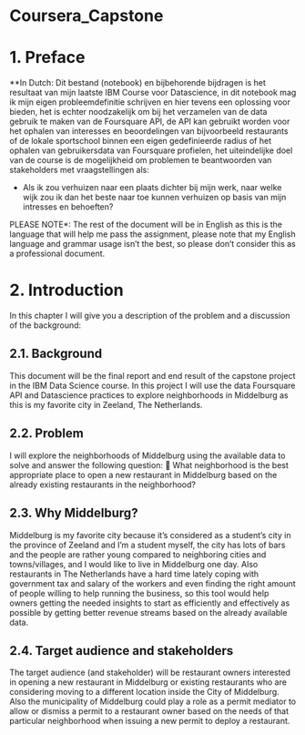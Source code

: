 # Coursera_Capstone

# 1. Preface
**In Dutch:
Dit bestand (notebook) en bijbehorende bijdragen is het resultaat van mijn laatste IBM Course voor Datascience, in dit notebook mag ik mijn eigen probleemdefinitie schrijven en hier tevens een oplossing voor bieden, het is echter noodzakelijk om bij het verzamelen van de data gebruik te maken van de Foursquare API, de API kan gebruikt worden voor het ophalen van interesses en beoordelingen van bijvoorbeeld restaurants of de lokale sportschool binnen een eigen gedefinieerde radius of het ophalen van gebruikersdata van Foursquare profielen, het uiteindelijke doel van de course is de mogelijkheid om problemen te beantwoorden van stakeholders met vraagstellingen als:
-	Als ik zou verhuizen naar een plaats dichter bij mijn werk, naar welke wijk zou ik dan het beste naar toe kunnen verhuizen op basis van mijn intresses en behoeften?

PLEASE NOTE*: The rest of the document will be in English as this is the language that will help me pass the assignment, please note that my English language and grammar usage isn’t the best, so please don’t consider this as a professional document.

# 2. Introduction
In this chapter I will give you a description of the problem and a discussion of the background:

## 2.1. Background
This document will be the final report and end result of the capstone project in the IBM Data Science course. In this project I will use the data Foursquare API and Datascience practices to explore neighborhoods in Middelburg as this is my favorite city in Zeeland, The Netherlands.

## 2.2. Problem
I will explore the neighborhoods of Middelburg using the available data to solve and answer the following question:
	What neighborhood is the best appropriate place to open a new restaurant in Middelburg based on the already existing restaurants in the neighborhood?

## 2.3. Why Middelburg?
Middelburg is my favorite city because it’s considered as a student’s city in the province of Zeeland and I’m a student myself, the city has lots of bars and the people are rather young compared to neighboring cities and towns/villages, and I would like to live in Middelburg one day.
Also restaurants in The Netherlands have a hard time lately coping with government tax and salary of the workers and even finding the right amount of people willing to help running the business, so this tool would help owners getting the needed insights to start as efficiently and effectively as possible by getting better revenue streams based on the already available data.

## 2.4. Target audience and stakeholders
The target audience (and stakeholder) will be restaurant owners interested in opening a new restaurant in Middelburg or existing restaurants who are considering moving to a different location inside the City of Middelburg.
Also the municipality of Middelburg could play a role as a permit mediator to allow or dismiss a permit to a restaurant owner based on the needs of that particular neighborhood when issuing a new permit to deploy a restaurant.
